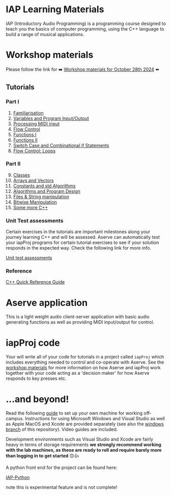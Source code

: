 # IAP Learning Materials

IAP (Introductory Audio Programming) is a programming course designed to teach you the basics of computer programming, using the C++ language to build a range of musical applications.

# Workshop materials

Please follow the link for ➡️ [Workshop materials for October 28th 2024](Tutorials/Workshop%202.md) ⬅️

## Tutorials

### Part I
1.  <a href="Tutorials/Part%201/1%20-%20Familiarisation.md">Familiarisation</a>
2.  <a href="Tutorials/Part%201/2%20-%20Variables%20and%20IO.md">Variables and Program Input/Output</a>
3.  <a href="Tutorials/Part%201/3%20-%20Processing%20MIDI%20Input.md">Processing MIDI input</a>
4.  <a href="Tutorials/Part%201/4%20-%20Flow%20Control.md">Flow Control</a>
5.  <a href="Tutorials/Part%201/5%20-%20Functions.md">Functions I</a>
6.  <a href="Tutorials/Part%201/6%20-%20Functions%20II.md">Functions II</a>
7.  <a href="Tutorials/Part%201/7%20-%20Switch%20and%20Combinational%20Logic.md">Switch Case and Combinational if Statements</a>
8.  <a href="Tutorials/Part%201/8%20-%20Loops.md">Flow Control: Loops</a>

### Part II
9.  <a href="Tutorials/Part%202/9%20-%20Classes.md">Classes</a>
10.  <a href="Tutorials/Part%202/10%20-%20Arrays%20and%20Vectors.md">Arrays and Vectors</a>
11.  <a href="Tutorials/Part%202/11%20-%20Constants%20and%20Algorithms.md">Constants and std Algorithms</a>
12.  <a href="Tutorials/Part%202/12%20-%20Algorithms%20and%20Program%20design.md">Algorithms and Program Design</a>
13.  <a href="Tutorials/Part%202/13%20-%20Files%20and%20String%20Manipulation.md">Files & String manipulation</a>
14.  <a href="Tutorials/Part%202/14%20-%20Bitwise%20Manipulation.md">Bitwise Manipulation</a>
15.  <a href="Tutorials/Part%202/15%20-%20Some%20More%20CPP.md">Some more C++</a>

### Unit Test assessments

Certain exercises in the tutorials are important milestones along your journey learning C++ and will be assessed. Aserve can automatically test your iapProj programs for certain tutorial exercises to see if your solution responds in the expected way. Check the following link for more info.

<a href="Solutions/Overview.md">Unit test assessments</a>

### Reference

<a href="Tutorials/C%2B%2B%20Quick%20Reference.md">C++ Quick Reference Guide</a>

# Aserve application

This is a light weight audio client-server application with basic audio generating functions as well as providing MIDI input/output for control.

# iapProj code

Your will write all of your code for tutorials in a project called `iapProj` which includes everything needed to control and co-operate with Aserve. See the <a href="Tutorials/Workshop%201.md">workshop materials</a> for more information on how Aserve and iapProj work together with your code acting as a 'decision maker' for how Aserve responds to key presses etc.

# ...and beyond!

Read the following <a href="Tutorials/Working%20on%20your%20own%20machine.md">guide</a> to set up your own machine for working off-campus. Instructions for using Microsoft Windows and Visual Studio as well as Apple MacOS and Xcode are provided separately (see also the [windows branch](../../tree/windows) of this repository). Video guides are included.

Development environments such as Visual Studio and Xcode are fairly heavy in terms of storage requirements **we strongly recommend working with the lab machines, as these are ready to roll and require barely more than logging in to get started** 😊👍

A python front end for the project can be found here:

<a href="https://github.com/Sjhunt93/IAP-Python">IAP-Python</a>

note this is experimental feature and is not complete! 
